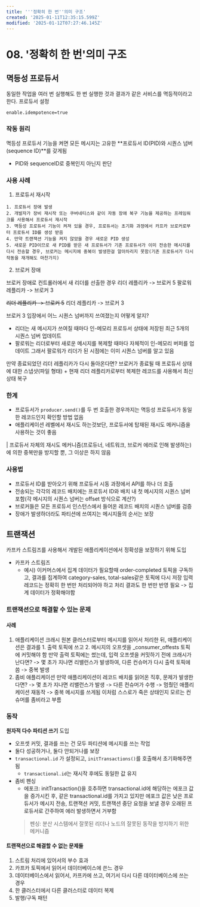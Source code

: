 ```yaml
---
title: '''정확히 한 번''의미 구조'
created: '2025-01-11T12:35:15.599Z'
modified: '2025-01-12T07:27:46.145Z'
---
```


# 08. '정확히 한 번'의미 구조
## 멱등성 프로듀서
동일한 작업을 여러 번 실행해도 한 번 실행한 것과 결과가 같은 서비스를 멱등적이라고 한다.
프로듀서 설정
```
enable.idempotence=true
```
### 작동 원리
멱등성 프로듀서 기능을 켜면 모든 메시지는 고유한 **프로듀서 ID(PID)와 시퀀스 넘버(sequence ID)**를 갖게됨
- PID와 sequenceID로 중복인지 아닌지 판단
### 사용 사례
1. 프로듀서 재시작
```
1. 프로듀서 장애 발생
2. 개발자가 장비 재시작 또는 쿠버네티스와 같이 자동 장애 복구 기능을 제공하는 프레임워크를 사용해서 프로듀서 재시작
3. 멱등성 프로듀서 기능이 켜져 있을 경우, 프로듀서는 초기화 과정에서 카프카 브로커로부터 프로듀서 ID를 생성 받음
4. 만약 트랜잭션 기능을 켜지 않았을 경우 새로운 PID 생성
5. 새로운 PID이므로 새 PID를 받은 새 프로듀서가 기존 프로듀서가 이미 전송한 메시지를 다시 전송할 경우, 브로커는 메시지에 중복이 발생한걸 알아차리지 못함(기존 프로듀서가 다시 작동을 재개해도 마찬가지)
```
2. 브로커 장애

브로커 장애로 컨트롤러에서 새 리더를 선출한 경우
리더 레플리카 -> 브로커 5
팔로워 레플리카 -> 브로커 3

~~리더 레플리카 -> 브로커 5~~
리더 레플리카 -> 브로커 3

브로커 3 입장에서 어느 시퀀스 넘버까지 쓰여졌는지 어떻게 알지?
- 리더는 새 메시지가 쓰여질 때마다 인-메모리 프로듀서 상태에 저장된 최근 5개의 시퀀스 넘버 업데이트
- 팔로워는 리더로부터 새로운 메시지를 복제할 때마다 자체적이 인-메모리 버퍼를 업데이트
그래서 팔로워가 리더가 된 시점에는 이미 시퀀스 넘버를 알고 있음

만약 종료되었던 리더 레플리카가 다시 돌아온다면?
브로커가 종료될 때 프로듀서 상태에 대한 스냅샷(파일 형태) + 현재 리더 레플리카로부터 복제한 레코드를 사용해서 최신 상태 복구
### 한계
- 프로듀서가 `producer.send()`를 두 번 호출한 경우까지는 멱등성 프로듀서가 동일한 레코드인지 확인할 방법 없음
- 애플리케이션 레벨에서 재시도 하는것보단, 프로듀서에 탑재된 재시도 메커니즘을 사용하는 것이 좋음

| 프로듀서 자체의 재시도 메커니즘(프로듀너, 네트워크, 브로커 에러로 인해 발생하는)에 의한 중복만을 방지할 뿐, 그 이상은 하지 않음

### 사용법
- 프로듀서 ID를 받아오기 위해 프로듀서 시동 과정에서 API를 하나 더 호출
- 전송되는 각각의 레코드 배치에는 프로듀서 ID와 배치 내 첫 메시지의 시퀀스 넘버 포함(각 메시지의 시퀀스 넘버는 offset 방식으로 계산?)
- 브로커들은 모든 프로듀서 인스턴스에서 들어온 레코드 배치의 시퀀스 넘버를 검증
- 장애가 발생하더라도 파티션에 쓰여지는 메시지들의 순서는 보장

## 트랜잭션
카프카 스트림즈를 사용해서 개발된 애플리케이션에서 정확성을 보장하기 위해 도입
- 카프카 스트림즈
  - 예시) 이커머스에서 집계 데이터가 필요할때 order-completed 토픽을 구독하고, 결과를 집계하여 category-sales, total-sales같은 토픽에 다시 저장
입력 레코드는 정확히 한 번만 처리되어야 하고 처리 결과도 한 번만 반영 필요 -> 집계 데이터가 정확해야함
### 트랜잭션으로 해결할 수 있는 문제
#### 사례
1. 애플리케이션 크래시
원본 클러스터로부터 메시지를 읽어서 처리한 뒤, 애플리케이션은 결과를 1. 출력 토픽에 쓰고 2. 메시지의 오프셋을 _consumer_offests 토픽에 커밋해야 함
만약 출력 토픽에는 썼는데, 입력 오프셋을 커밋하기 전에 크래시가 난다면?
-> 몇 초가 지나면 리밸런스가 발생하여, 다른 컨슈머가 다시 출력 토픽에 씀 -> 중복 발생
2. 좀비 애플리케이션
만약 애플리케이션이 레코드 배치를 읽어온 직후, 문제가 발생한다면?
-> 몇 초가 지나면 리밸런스가 발생 -> 다른 컨슈머가 수행 -> 멈췄던 애플리케이션 재동작 -> 중복 메시지를 쓰게됨
이처럼 스스로가 죽은 상태인지 모르는 컨슈머를 좀비라고 부름
### 동작
**원자적 다수 파티션 쓰기** 도입
- 오프셋 커밋, 결과를 쓰는 건 모두 파티션에 메시지를 쓰는 작업
- 둘다 성공하거나, 둘다 안되거나를 보장
- `transactional.id` 가 설정되고, `initTransactions()`를 호출해서 초기화해주면 됨
  - `transactional.id`는 재시작 후에도 동일한 값 유지
- 좀비 펜싱
  - 에포크: initTransaction()을 호추하면 transactional.id에 해당하는 에포크 값을 증가시킨 후, 같은 transactional.id를 가지고 있지만 에포크 값은 낮은 프로듀서가 메시지 전송, 트랜잭션 커밋, 트랜잭션 중단 요청을 보낼 경우 오래된 프로듀서로 간주하여 에러 발생하면서 거부함
  > 펜싱: 분산 시스템에서 잘못된 리더나 노드의 잘못된 동작을 방지하기 위한 메커니즘
#### 트랜잭션으로 해결할 수 없는 문제들
1. 스트림 처리에 있어서의 부수 효과
2. 카프카 토픽에서 읽어서 데이터베이스에 쓴느 경우
3. 데이터베이스에서 읽어서, 카프카에 쓰고, 여기서 다시 다른 데이터베이스에 쓰는 경우
4. 한 클러스터에서 다른 클러스터로 데이터 복제
5. 발행/구독 패턴

 




